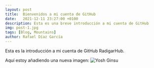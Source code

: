 ```yaml
---
layout: post
title:  Bienvenidos a mi cuenta de GitHub
date:   2021-12-11 23:27:00 +0100
description: Esta es una breve introducción a mi cuenta de GitHub
img: post-1.jpg
tags: [Blog, Mountains]
author: Rafael Díaz García
---
```

Esta es la introducción a mi cuenta de GitHub RadigarHub.

Aquí estoy añadiendo una nueva imagen:
![Yosh Ginsu]({{site.baseurl}}/assets/img/yosh-ginsu.jpg)
